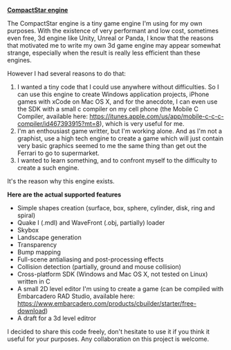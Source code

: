 <b><u>CompactStar engine</u></b>

The CompactStar engine is a tiny game engine I'm using for my own purposes. With the existence of very performant and low cost, sometimes even free, 3d engine like Unity, Unreal or Panda, I know that the reasons that motivated me to write my own 3d game engine may appear somewhat strange, especially when the result is really less efficient than these engines.

However I had several reasons to do that:
1. I wanted a tiny code that I could use anywhere without difficulties. So I can use this engine to create Windows application projects, iPhone games with xCode on Mac OS X, and for the anecdote, I can even use the SDK with a small c compiler on my cell phone (the Mobile C Compiler, available here: https://itunes.apple.com/us/app/mobile-c-c-c-compiler/id467393915?mt=8), which is very useful for me.
2. I'm an enthousiast game writter, but I'm working alone. And as I'm not a graphist, use a high tech engine to create a game which will just contain very basic graphics seemed to me the same thing than get out the Ferrari to go to supermarket.
3. I wanted to learn something, and to confront myself to the difficulty to create a such engine.

It's the reason why this engine exists.

<b>Here are the actual supported features</b>
- Simple shapes creation (surface, box, sphere, cylinder, disk, ring and spiral)
- Quake I (.mdl) and WaveFront (.obj, partially) loader
- Skybox
- Landscape generation
- Transparency
- Bump mapping
- Full-scene antialiasing and post-processing effects
- Collision detection (partially, ground and mouse collision)
- Cross-platform SDK (Windows and Mac OS X, not tested on Linux) written in C
- A small 2D level editor I'm using to create a game (can be compiled with Embarcadero RAD Studio, available here: https://www.embarcadero.com/products/cbuilder/starter/free-download)
- A draft for a 3d level editror

I decided to share this code freely, don't hesitate to use it if you think it useful for your purposes. Any collaboration on this project is welcome.
